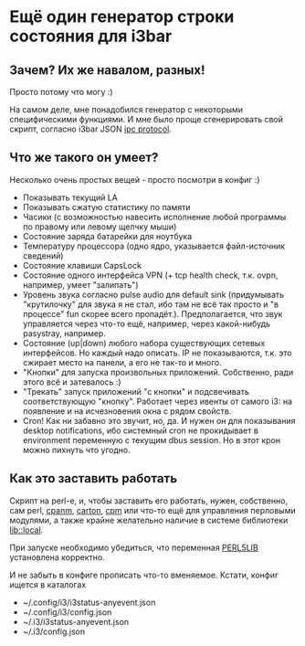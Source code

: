 # Ещё один генератор строки состояния для i3bar

## Зачем? Их же навалом, разных!

Просто потому что могу :)

На самом деле, мне понадобился генератор с некоторыми специфическими функциями. И мне было проще сгенерировать свой скрипт, согласно i3bar JSON [ipc protocol][1].

## Что же такого он умеет?

Несколько очень простых вещей - просто посмотри в конфиг :)

* Показывать текущий LA
* Показывать сжатую статистику по памяти
* Часики (с возможностью навесить исполнение любой программы по правому или левому щелчку мыши)
* Состояние заряда батарейки для ноутбука
* Температуру процессора (одно ядро, указывается файл-источник сведений)
* Состояние клавиши CapsLock
* Состояние одного интерфейса VPN (+ tcp health check, т.к. ovpn, например, умеет "залипать")
* Уровень звука согласно pulse audio для default sink (придумывать "крутилочку" для звука я не стал, ибо там не всё так просто и "в процессе" fun скорее всего пропадёт.). Предполагается, что звук управляется через что-то ещё, например, через какой-нибудь pasystray, например.
* Состояние (up|down) любого набора существующих сетевых интерфейсов. Но каждый надо описать. IP не показываются, т.к. это сжирает место на панели, а его не так-то и много.
* "Кнопки" для запуска произвольных приложений. Собственно, ради этого всё и затевалось :)
* "Трекать" запуск приложений "с кнопки" и подсвечивать соответствующую "кнопку". Работает через ивенты от самого i3: на появление и на исчезновения окна с рядом свойств.
* Cron! Как ни забавно это звучит, но, да. И нужен он для показывания desktop notifications, ибо системный cron не прокидывает в environment переменную с текущим dbus session. Но в этот крон можно пихнуть что угодно.

## Как это заставить работать

Скрипт на perl-е, и, чтобы заставить его работать, нужен, собственно, сам perl, [cpanm][2], [carton][3], [cpm][4] или что-то ещё для управления перловыми модулями, а также крайне желательно наличие в системе библиотеки [lib::local][5].

При запуске необходимо убедиться, что переменная [PERL5LIB][6] установлена корректно.

И не забыть в конфиге прописать что-то вменяемое. Кстати, конфиг ищется в каталогах

* ~/.config/i3/i3status-anyevent.json
* ~/.config/i3/config.json
* ~/.i3/i3status-anyevent.json
* ~/.i3/config.json

[1]: https://i3wm.org/docs/i3bar-protocol.html
[2]: https://metacpan.org/pod/App::cpanminus
[3]: https://metacpan.org/pod/Carton
[4]: https://metacpan.org/pod/distribution/App-cpm/script/cpm
[5]: https://metacpan.org/pod/local::lib
[6]: https://perlmaven.com/how-to-change-inc-to-find-perl-modules-in-non-standard-locations